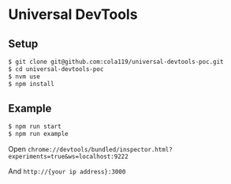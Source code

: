 # Universal DevTools

## Setup

```sh
$ git clone git@github.com:cola119/universal-devtools-poc.git
$ cd universal-devtools-poc
$ nvm use
$ npm install
```

## Example

```sh
$ npm run start
$ npm run example
```

Open `chrome://devtools/bundled/inspector.html?experiments=true&ws=localhost:9222`

And `http://{your ip address}:3000`
